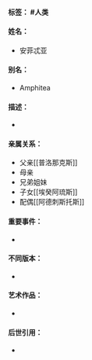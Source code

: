 #### 标签： #人类
#### 姓名：
- 安菲忒亚
#### 别名：
- Amphitea
#### 描述：
- 
#### 亲属关系：
- 父亲[[普洛那克斯]]
- 母亲
- 兄弟姐妹
- 子女[[埃癸阿琉斯]]
- 配偶[[阿德刺斯托斯]]
#### 重要事件：
- 
#### 不同版本：
- 
#### 艺术作品：
- 
#### 后世引用：
- 